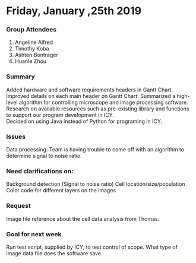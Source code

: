 # Friday, January ,25th 2019


### Group Attendees
1. Angeline Alfred
2. Timothy Koba
3. Ashten Bontrager
4. Huanle Zhou

### Summary
Added hardware and software requirements headers in Gantt Chart. 
Improved details on each main header on Gantt Chart.
Summarized a high-level algorithm for controlling microscope and image processing software. 
Research on available resources such as pre-existing library and functions to support our program development in ICY.  
Decided on using Java instead of Python for programing in ICY.


### Issues
Data processing:
Team is having trouble to come off with an algorithm to determine signal to noise ratio. 


### Need clarifications on:
Background detection (Signal to noise ratio)
Cell location/size/population 
Color code for different layers on the images


### Request 
Image file reference about the cell data analysis from Thomas. 


### Goal for next week
Run test script, supplied by ICY, to test control of scope. 
What type of image data file does the software save.
